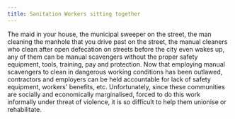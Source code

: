 ```yaml
---
title: Sanitation Workers sitting together
---
```

The maid in your house, the municipal sweeper on the street, the man cleaning the manhole that you drive past on the street, the manual cleaners who clean after open defecation on streets before the city even wakes up, any of them can be manual scavengers without the proper safety equipment, tools, training, pay and protection. Now that employing manual scavengers to clean in dangerous working conditions has been outlawed, contractors and employers can be held accountable for lack of safety equipment, workers' benefits, etc. Unfortunately, since these communities are socially and economically marginalised, forced to do this work informally under threat of violence, it is so difficult to help them unionise or rehabilitate.